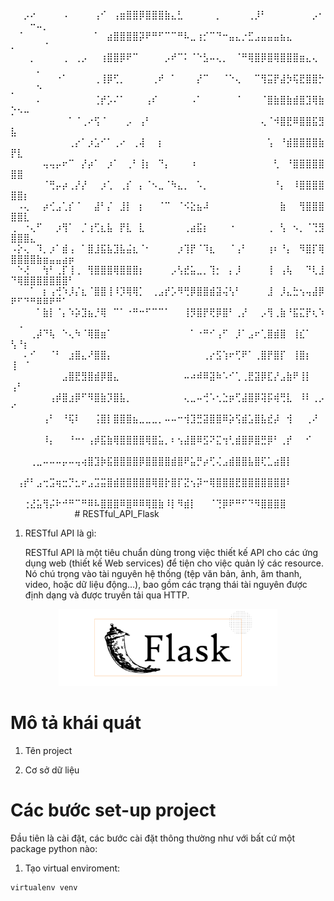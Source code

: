 ⠀⠀⡠⠔⠀⠀⠀⠀⠠⠀⠀⠀⠀⢠⠊⠀⢠⣶⣿⣿⡿⣿⣿⣿⣷⣄⣃⠀⠀⠀⠀⠀⡀⠀⠀⠀⠀⢀⡸⠃⠀⠀⠀⠀⠀⠀⠀⡠⠂⠀⠀⠀⠒⠤⡀⠀⠀⠀⠀
⠀⠈⠀⠀⠀⠀⠀⠀⠀⠀⠀⠀⠀⠁⠀⣴⣿⣿⣿⣿⡽⠟⠛⠋⠉⠉⠛⠧⣀⢰⡊⠉⠙⠒⣤⣄⡐⣋⣠⣤⣤⣤⣦⣄⠀⠀⠀⠀⠀⠄⠀⠀⠀⠀⠈⠀⠀⠀⠀
⠀⠀⠀⡀⠀⠀⠀⠀⢀⠀⢀⡠⠀⠀⢰⣿⣿⡿⠟⠉⠀⠀⠀⠀⡠⠞⠉⠅⠈⠑⣣⠤⢄⡀⠀⠈⠛⢿⣿⡿⣿⢿⣿⣿⣿⣶⣄⢄⠀⠀⠀⠀⠀⡀⠀⠀⠀⠀⠀
⠀⠀⠀⠀⠀⠀⠀⠐⠁⠀⠀⠀⠀⢀⢸⡿⢋⡀⠀⠀⠀⠀⢀⠞⠀⠁⠀⠀⠀⡜⠉⠀⠀⠈⠑⢄⠀⠀⠉⢻⣭⡟⣼⡳⢯⣟⣿⣿⡓⡀⠀⠀⠀⠑⠀⠀⠀⠀⠀
⠀⠀⠀⠀⠄⠀⠀⠀⠀⠀⠀⠀⠀⢈⡞⡡⠌⠁⠀⠀⠀⢠⠎⠀⠀⠀⠀⠀⠠⠁⠀⠀⠀⠀⠀⠈⠀⠀⠀⠈⣿⣷⣿⣷⣾⣿⣹⢿⣷⡑⠢⠤⠀⠀⠀⠀⠀⠀⠀
⠀⠀⠀⠀⠀⠀⠀⠀⠀⠁⠈⢀⠔⢫⠈⠀⠀⠀⡠⠀⢠⠃⠀⠀⠀⠀⠀⠀⠀⠀⠀⠀⠀⠀⠀⠀⠀⠀⠀⢄⠈⠺⣿⣟⠿⣿⣿⣯⣻⣧⠀⠀⠀⠀⠀⠀⠀⠀⠀
⠀⠀⠀⠀⠀⠀⠀⠀⠀⢀⡔⠁⡰⣡⠊⠁⢀⠔⠀⢀⢼⠀⠀⡆⠀⠀⠀⠀⠀⠀⠀⠀⠀⠀⠀⠀⠀⠀⠀⠀⢡⠀⠘⣾⣿⣿⣿⣿⣷⡟⣇⠀⠀⠀⠀⠀⠀⠀⠀
⠀⠀⠀⠀⠀⢤⢤⡤⠖⠉⠀⡜⡴⠁⠀⡰⠁⠀⢀⠃⢸⡆⠀⠙⡄⠀⠀⠀⠰⠀⠀⠀⠀⠀⠀⠀⠀⠀⠀⠀⠀⢃⠀⠘⣿⣿⣿⣿⣿⣿⣿⠀⠀⠀⠀⠀⠀⠀⠀
⠀⠀⠀⠀⠀⠈⢛⡤⡴⢀⡜⡜⠀⠀⡰⢁⠀⢀⡎⠀⡄⠈⠢⣀⠈⠳⣄⡀⠀⠡⡀⠀⠀⠀⠀⠀⠀⠀⠀⠀⠀⠘⡄⠀⠸⣿⣿⣿⣿⣿⣿⡆⠀⠀⠀⠀⠀⠀⠀
⠀⠠⢄⠀⠀⡴⢊⣠⢁⡎⠈⠀⠀⣼⠃⡌⠀⣸⡇⠀⡆⠀⠀⠈⠉⠀⠈⠪⣕⣦⠼⠀⠀⠀⠀⠀⠀⠀⠀⠀⠀⠀⣷⠀⠀⢻⣿⣿⣿⣿⣿⣇⠀⠀⠀⠀⠀⠀⠀
⢀⠀⠐⢄⠋⠀⠀⡰⢻⠁⠀⡈⢰⢋⣆⣧⠀⡟⣇⠀⣇⠀⠀⠀⠀⠀⠀⢀⣴⣯⡆⠀⠀⠀⠐⠀⠀⠀⠀⠀⢀⠀⢣⠀⠢⡀⠈⢙⣻⣿⣿⣿⣄⠀⠀⠀⠀⠀⠀
⠠⡕⢄⠀⠹⡀⡰⠁⣾⢠⠀⠁⣿⣸⣯⣧⣹⣧⣬⣆⠈⠂⠀⠀⠀⠀⡰⢹⡟⠈⠹⣆⠀⠀⠈⢠⠃⠀⠀⠀⢰⠆⠘⡄⠀⠻⣿⡏⢿⣿⣿⣿⣿⣷⣶⣤⣤⣴⡶
⠀⠑⢜⠀⠀⢳⠃⢀⡏⢸⢀⠀⢻⣿⣿⣿⢿⣿⣿⣿⡆⠀⠀⠀⠀⡠⢣⣞⣥⣀⡀⢹⡂⠀⡄⡸⠀⠀⠀⠀⢸⠀⢠⢧⠀⠀⠙⢇⣸⠙⢿⣿⣿⣿⣿⣿⣿⣿⠃
⠀⠀⠀⠁⠀⡆⢠⢚⠱⡸⡌⣆⠈⣿⣿⢸⠸⡹⢿⢿⡁⠀⢀⣠⡞⡡⠻⢛⡿⣿⣿⣾⣽⢬⢣⠃⠀⠀⠀⠀⣸⠀⡸⣄⣓⢢⢤⣼⡿⠟⠋⠙⠛⠿⠿⠟⠛⠁⠀
⠀⠀⠀⠀⠁⣷⡇⠈⡄⠱⡵⣹⣦⡘⢿⠀⠉⠁⠐⠛⠒⠋⠉⠉⠁⠀⠀⢸⡻⣿⡟⢟⡿⣿⠃⢀⡜⠀⠀⡠⢻⢀⣷⠘⣯⣍⡟⢆⠱⠀⢀⠀⠀⠀⠀⠀⠀⠀⠀
⠀⠀⠀⢀⡼⠙⢧⠀⠑⢄⠳⠈⢿⣿⣶⠁⠀⠀⠀⠀⠀⠀⠀⠀⠀⠀⠀⠀⠁⠐⠛⠊⢠⠋⠀⡸⠁⣠⠖⢁⣿⣾⣿⠀⢸⣎⠁⠀⠀⢣⠘⡆⠀⠀⠀⠀⠀⠀⠀
⠀⠀⠄⠊⠀⠀⠈⠃⠀⣰⣿⣄⠜⣿⣿⡄⠀⠀⠀⠀⠀⠀⠀⠀⠀⠀⠀⠀⠀⠀⢀⡔⣫⢱⠖⢋⠟⠁⢀⣿⡟⣿⡏⠀⢸⣿⡆⠀⠀⢸⠀⠈⠀⠀⠀⠀⠀⠀⠀
⠀⠀⠀⠀⠀⠀⠀⠀⣠⣿⣟⣻⣿⣾⡿⣿⣄⠀⠀⠀⠀⠀⠀⠀⠀⠀⠀⠤⠴⠾⠿⣽⠷⠡⠊⢁⢀⣟⣽⡿⣏⡜⣠⣷⠟⢸⡇⠀⠀⢠⠃⠀⠀⠀⠀⠀⠀⠀⠀
⠀⠀⠀⠀⠀⠀⢠⡾⣿⣰⡿⠋⠻⣿⣷⡹⣿⣧⡀⠀⠀⠀⠀⠀⠀⠀⠀⢄⣀⠤⢚⠡⢂⣑⡶⢋⣼⣿⡿⢽⡯⢾⢛⣇⠀⠸⠇⢀⡠⠊⠀⠀⠀⠀⠀⠀⠀⠀⠀
⠀⠀⠀⠀⠀⢠⠃⠀⠘⢯⠇⠀⠀⢨⣿⡇⣿⣿⣿⣦⣀⣀⣀⡀⠤⠤⠒⢺⣹⣛⣽⣿⣿⠿⡵⢫⣾⣡⣿⣧⣞⡼⠀⢺⠀⠀⢀⠜⠀⠀⠀⠀⠀⠀⠀⠀⠀⠀⠀
⠀⠀⠀⠀⠀⠸⡄⠀⠀⠘⠒⠂⢠⡾⣯⣷⢿⣿⣿⣿⣿⢿⣿⣥⡀⠆⢢⣼⣿⠿⣫⠝⣍⢲⢃⣾⣿⡿⣿⣛⡿⠃⢀⡞⠀⠀⠊⠀⠀⠀⠀⠀⠀⠀⠀⠀⠀⠀⠀
⠀⠀⠀⢀⣀⠤⠤⠤⡤⠤⢤⢴⣿⣹⡷⣯⣿⣿⣿⣿⡿⣿⣿⣿⣿⣾⣿⠟⣥⡛⡴⢋⢌⣠⣾⣿⣿⣧⣿⢏⣁⣴⣿⡇⠀⠀⠀⠀⠀⠀⠀⠀⠀⠀⠀⠀⠀⠀⠀
⠀⢠⡞⠃⣠⢒⣩⢶⣒⡙⣂⠖⣠⣩⣭⣿⣾⣿⣿⣿⣿⣿⢿⣿⡗⣿⡏⣝⢢⡽⠒⢿⣿⣿⣿⣟⣿⣿⣿⣿⣿⣿⣿⠇⠀⠀⠀⠀⠀⠀⠀⠀⠀⠀⠀⠀⠀⠀⠀
⠀⠀⢐⣜⣥⢻⡬⠗⠚⠛⠉⠛⠿⠧⣿⣿⣿⠿⣿⠿⠿⢿⣿⣷⠸⡇⠻⣾⡇⠀⠀⠈⢙⡿⠟⠛⠋⠙⠻⣿⣿⣿⣿⠀⠀⠀⠀⠀⠀⠀⠀⠀⠀⠀⠀⠀⠀⠀⠀# RESTful_API_Flask
1. RESTful API là gì:
   
   RESTful API là một tiêu chuẩn dùng trong việc thiết kế API cho các ứng dụng web (thiết kế Web services) để tiện cho việc quản lý các resource. Nó chú trọng vào tài nguyên hệ thống (tệp văn bản, ảnh, âm thanh, video, hoặc dữ liệu động…), bao gồm các trạng thái tài nguyên được định dạng và được truyền tải qua HTTP.


<p align="center">
  <img src="https://github.com/TDMVu18/RESTful_API_Flask/blob/main/img/flask_logo.png" width="350" alt="logo">
</p>

# Mô tả khái quát
1. Tên project

2. Cơ sở dữ liệu

# Các bước set-up project

Đầu tiên là cài đặt, các bước cài đặt thông thường như với bất cứ một package python nào:

1. Tạo virtual enviroment:
```
virtualenv venv
```
